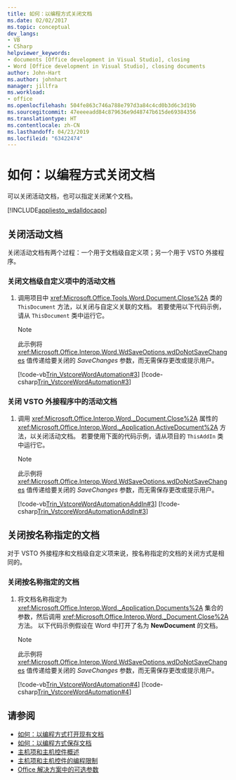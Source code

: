 ```yaml
---
title: 如何：以编程方式关闭文档
ms.date: 02/02/2017
ms.topic: conceptual
dev_langs:
- VB
- CSharp
helpviewer_keywords:
- documents [Office development in Visual Studio], closing
- Word [Office development in Visual Studio], closing documents
author: John-Hart
ms.author: johnhart
manager: jillfra
ms.workload:
- office
ms.openlocfilehash: 504fe863c746a788e797d3a84c4cd0b3d6c3d19b
ms.sourcegitcommit: 47eeeeadd84c879636e9d48747b615de69384356
ms.translationtype: HT
ms.contentlocale: zh-CN
ms.lasthandoff: 04/23/2019
ms.locfileid: "63422474"
---
```

# <a name="how-to-programmatically-close-documents"></a>如何：以编程方式关闭文档
  可以关闭活动文档，也可以指定关闭某个文档。

 [!INCLUDE[appliesto_wdalldocapp](../vsto/includes/appliesto-wdalldocapp-md.md)]

## <a name="close-the-active-document"></a>关闭活动文档
 关闭活动文档有两个过程：一个用于文档级自定义项；另一个用于 VSTO 外接程序。

### <a name="to-close-the-active-document-in-a-document-level-customization"></a>关闭文档级自定义项中的活动文档

1. 调用项目中 <xref:Microsoft.Office.Tools.Word.Document.Close%2A> 类的 `ThisDocument` 方法，以关闭与自定义关联的文档。 若要使用以下代码示例，请从 `ThisDocument` 类中运行它。

    > [!NOTE]
    > 此示例将 <xref:Microsoft.Office.Interop.Word.WdSaveOptions.wdDoNotSaveChanges> 值传递给要关闭的 *SaveChanges* 参数，而无需保存更改或提示用户。

     [!code-vb[Trin_VstcoreWordAutomation#3](../vsto/codesnippet/VisualBasic/Trin_VstcoreWordAutomationVB/ThisDocument.vb#3)]
     [!code-csharp[Trin_VstcoreWordAutomation#3](../vsto/codesnippet/CSharp/Trin_VstcoreWordAutomationCS/ThisDocument.cs#3)]

### <a name="to-close-the-active-document-in-a-vsto-add-in"></a>关闭 VSTO 外接程序中的活动文档

1. 调用 <xref:Microsoft.Office.Interop.Word._Document.Close%2A> 属性的 <xref:Microsoft.Office.Interop.Word._Application.ActiveDocument%2A> 方法，以关闭活动文档。 若要使用下面的代码示例，请从项目的 `ThisAddIn` 类中运行它。

    > [!NOTE]
    > 此示例将 <xref:Microsoft.Office.Interop.Word.WdSaveOptions.wdDoNotSaveChanges> 值传递给要关闭的 *SaveChanges* 参数，而无需保存更改或提示用户。

     [!code-vb[Trin_VstcoreWordAutomationAddIn#3](../vsto/codesnippet/VisualBasic/Trin_VstcoreWordAutomationAddIn/ThisAddIn.vb#3)]
     [!code-csharp[Trin_VstcoreWordAutomationAddIn#3](../vsto/codesnippet/CSharp/Trin_VstcoreWordAutomationAddIn/ThisAddIn.cs#3)]

## <a name="close-a-document-that-you-specify-by-name"></a>关闭按名称指定的文档
 对于 VSTO 外接程序和文档级自定义项来说，按名称指定的文档的关闭方式是相同的。

### <a name="to-close-a-document-that-you-specify-by-name"></a>关闭按名称指定的文档

1. 将文档名称指定为 <xref:Microsoft.Office.Interop.Word._Application.Documents%2A> 集合的参数，然后调用 <xref:Microsoft.Office.Interop.Word._Document.Close%2A> 方法。 以下代码示例假设在 Word 中打开了名为 **NewDocument** 的文档。

    > [!NOTE]
    > 此示例将 <xref:Microsoft.Office.Interop.Word.WdSaveOptions.wdDoNotSaveChanges> 值传递给要关闭的 *SaveChanges* 参数，而无需保存更改或提示用户。

     [!code-vb[Trin_VstcoreWordAutomation#4](../vsto/codesnippet/VisualBasic/Trin_VstcoreWordAutomationVB/ThisDocument.vb#4)]
     [!code-csharp[Trin_VstcoreWordAutomation#4](../vsto/codesnippet/CSharp/Trin_VstcoreWordAutomationCS/ThisDocument.cs#4)]

## <a name="see-also"></a>请参阅
- [如何：以编程方式打开现有文档](../vsto/how-to-programmatically-open-existing-documents.md)
- [如何：以编程方式保存文档](../vsto/how-to-programmatically-save-documents.md)
- [主机项和主机控件概述](../vsto/host-items-and-host-controls-overview.md)
- [主机项和主机控件的编程限制](../vsto/programmatic-limitations-of-host-items-and-host-controls.md)
- [Office 解决方案中的可选参数](../vsto/optional-parameters-in-office-solutions.md)
